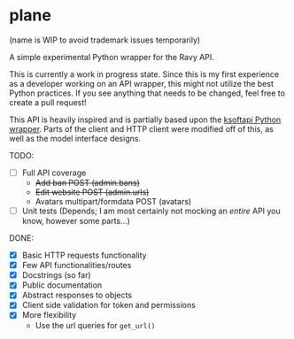 # plane

(name is WIP to avoid trademark issues temporarily)

A simple experimental Python wrapper for the Ravy API.

This is currently a work in progress state. Since this is my first experience as a developer working on an API wrapper, this might not utilize the best Python practices. If you see anything that needs to be changed, feel free to create a pull request!

This API is heavily inspired and is partially based upon the [ksoftapi Python wrapper](https://github.com/KSoft-Si/ksoftapi.py). Parts of the client and HTTP client were modified off of this, as well as the model interface designs.

TODO:

- [ ] Full API coverage
  - ~~Add ban POST (admin.bans)~~
  - ~~Edit website POST (admin.urls)~~
  - Avatars multipart/formdata POST (avatars)
- [ ] Unit tests (Depends; I am most certainly not mocking an *entire* API you know, however some parts...)

DONE:

- [x] Basic HTTP requests functionality
- [x] Few API functionalities/routes
- [x] Docstrings (so far)
- [x] Public documentation
- [x] Abstract responses to objects
- [x] Client side validation for token and permissions
- [x] More flexibility
  - Use the url queries for `get_url()`
